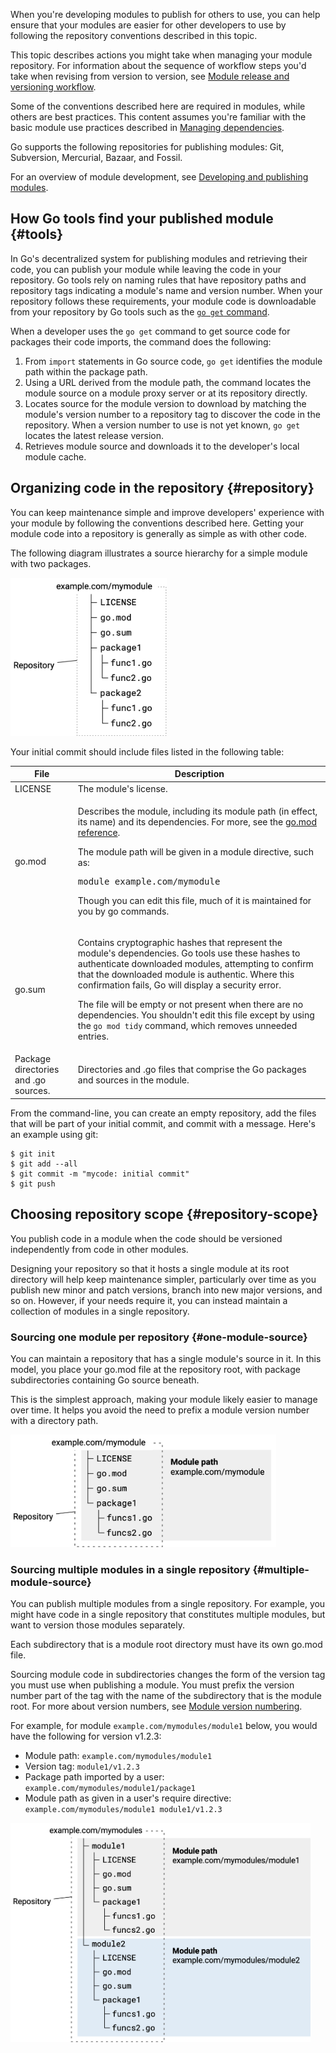 <!--{
  "Title": "Managing module source",
  "Path": "/doc/modules/managing-source"
}-->

When you're developing modules to publish for others to use, you can help ensure
that your modules are easier for other developers to use by following the
repository conventions described in this topic.

This topic describes actions you might take when managing your module
repository. For information about the sequence of workflow steps you'd take when
revising from version to version, see [Module release and versioning
workflow](release-workflow).

Some of the conventions described here are required in modules, while others are
best practices. This content assumes you're familiar with the basic module use
practices described in [Managing dependencies](/doc/modules/managing-dependencies).

Go supports the following repositories for publishing modules: Git, Subversion,
Mercurial, Bazaar, and Fossil.

For an overview of module development, see [Developing and publishing
modules](developing).

## How Go tools find your published module {#tools}

In Go's decentralized system for publishing modules and retrieving their code,
you can publish your module while leaving the code in your repository. Go tools
rely on naming rules that have repository paths and repository tags indicating a
module's name and version number. When your repository follows these
requirements, your module code is downloadable from your repository by Go tools
such as the [`go get`
command](/ref/mod#go-get).

When a developer uses the `go get` command to get source code for packages their
code imports, the command does the following:

1. From `import` statements in Go source code, `go get` identifies the module
  path within the package path.
1. Using a URL derived from the module path, the command locates the module
  source on a module proxy server or at its repository directly.
1. Locates source for the module version to download by matching the module's
  version number to a repository tag to discover the code in the repository.
  When a version number to use is not yet known, `go get` locates the latest
  release version.
1. Retrieves module source and downloads it to the developer's local module cache.

## Organizing code in the repository {#repository}

You can keep maintenance simple and improve developers' experience with your
module by following the conventions described here. Getting your module code
into a repository is generally as simple as with other code.

The following diagram illustrates a source hierarchy for a simple module with
two packages.

<img src="images/source-hierarchy.png"
     alt="Diagram illustrating a module source code hierarchy"
     style="width: 250px;" />

Your initial commit should include files listed in the following table:

<table id="module-files" class="DocTable">
  <thead>
    <tr class="DocTable-head">
      <th class="DocTable-cell" width="20%">File</td>
      <th class="DocTable-cell">Description</th>
    </tr>
  </thead>
  <tbody>
    <tr class="DocTable-row">
      <td class="DocTable-cell">LICENSE</td>
      <td class="DocTable-cell">The module's license.</td>
    </tr>
    <tr class="DocTable-row">
      <td class="DocTable-cell">go.mod</td>
      <td class="DocTable-cell"><p>Describes the module, including its module
        path (in effect, its name) and its dependencies. For more, see the
        <a href="gomod-ref">go.mod reference</a>.</p>
      <p>The module path will be given in a module directive, such as:</p>
      <pre>module example.com/mymodule</pre>
      <p>Though you can edit this file, much of it is maintained for you by go
      commands.</p>
      </td>
    </tr>
    <tr class="DocTable-row">
      <td class="DocTable-cell">go.sum</td>
      <td class="DocTable-cell"><p>Contains cryptographic hashes that represent
        the module's dependencies. Go tools use these hashes to authenticate
        downloaded modules, attempting to confirm that the downloaded module is
        authentic. Where this confirmation fails, Go will display a security error.<p>
      <p>The file will be empty or not present when there are no dependencies.
        You shouldn't edit this file except by using the <code>go mod tidy</code>
      command, which removes unneeded entries.</p>
      </td>
    </tr>
    <tr class="DocTable-row">
      <td class="DocTable-cell">Package directories and .go sources.</td>
      <td class="DocTable-cell">Directories and .go files that comprise the Go
      packages and sources in the module.</td>
    </tr>
  </tbody>
</table>

From the command-line, you can create an empty repository, add the files that
will be part of your initial commit, and commit with a message. Here's an
example using git:


```
$ git init
$ git add --all
$ git commit -m "mycode: initial commit"
$ git push
```

## Choosing repository scope {#repository-scope}

You publish code in a module when the code should be versioned independently
from code in other modules.

Designing your repository so that it hosts a single module at its root directory
will help keep maintenance simpler, particularly over time as you publish new
minor and patch versions, branch into new major versions, and so on. However, if
your needs require it, you can instead maintain a collection of modules in a
single repository.

### Sourcing one module per repository {#one-module-source}

You can maintain a repository that has a single module's source in it. In this
model, you place your go.mod file at the repository root, with package
subdirectories containing Go source beneath.

This is the simplest approach, making your module likely easier to manage over
time. It helps you avoid the need to prefix a module version number with a
directory path.

<img src="images/single-module.png"
     alt="Diagram illustrating a single module's source in its repository"
     style="width: 425px;" />

### Sourcing multiple modules in a single repository {#multiple-module-source}

You can publish multiple modules from a single repository. For example, you
might have code in a single repository that constitutes multiple modules, but
want to version those modules separately.

Each subdirectory that is a module root directory must have its own go.mod file.

Sourcing module code in subdirectories changes the form of the version tag you
must use when publishing a module. You must prefix the version number part of
the tag with the name of the subdirectory that is the module root. For more
about version numbers, see [Module version numbering](/doc/modules/version-numbers).

For example, for module `example.com/mymodules/module1` below, you would have
the following for version v1.2.3:

*   Module path: `example.com/mymodules/module1`
*   Version tag: `module1/v1.2.3`
*   Package path imported by a user: `example.com/mymodules/module1/package1`
*   Module path as given in a user's require directive: `example.com/mymodules/module1 module1/v1.2.3`

<img src="images/multiple-modules.png"
     alt="Diagram illustrating two modules in a single repository"
     style="width: 480px;" />

